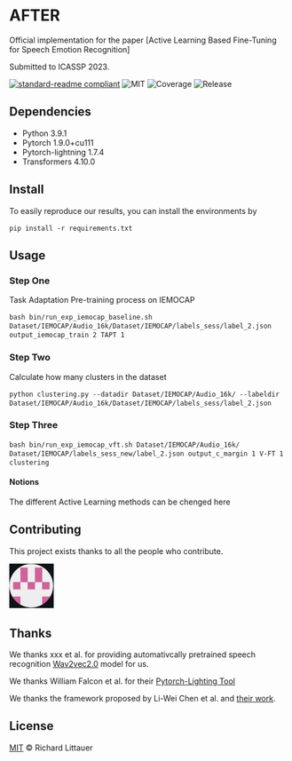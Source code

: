 # AFTER
Official implementation for the paper [Active Learning Based Fine-Tuning for Speech Emotion Recognition]

Submitted to ICASSP 2023.

[![standard-readme compliant](https://img.shields.io/badge/readme%20style-standard-brightgreen.svg?style=flat-square)](https://github.com/RichardLitt/standard-readme)
![MIT](https://img.shields.io/badge/license-MIT-yellowgreen)
![Coverage](https://img.shields.io/badge/coverage-100%25-orange)
![Release](https://img.shields.io/badge/release%20date-Oct%202022-blue)


## Dependencies
 - Python 3.9.1
 - Pytorch 1.9.0+cu111
 - Pytorch-lightning 1.7.4 
 - Transformers 4.10.0


## Install
To easily reproduce our results, you can install the environments by
```
pip install -r requirements.txt
```

## Usage

### Step One

Task Adaptation Pre-training process on IEMOCAP

```
bash bin/run_exp_iemocap_baseline.sh Dataset/IEMOCAP/Audio_16k/Dataset/IEMOCAP/labels_sess/label_2.json output_iemocap_train 2 TAPT 1
```

### Step Two

Calculate how many clusters in the dataset

```
python clustering.py --datadir Dataset/IEMOCAP/Audio_16k/ --labeldir Dataset/IEMOCAP/Audio_16k/Dataset/IEMOCAP/labels_sess/label_2.json
```

### Step Three

```
bash bin/run_exp_iemocap_vft.sh Dataset/IEMOCAP/Audio_16k/ Dataset/IEMOCAP/labels_sess_new/label_2.json output_c_margin 1 V-FT 1 clustering
```

#### Notions

The different Active Learning methods can be chenged here



## Contributing
This project exists thanks to all the people who contribute.

<a href="[https://github.com/yizhen20133868](https://github.com/wykstc)"> <img src="pics/profile/wang.png"  width="80" >  </a> 



## Thanks
We thanks xxx et al. for providing automativcally pretrained speech recognition [Wav2vec2.0](https://huggingface.co/docs/transformers/model_doc/wav2vec2) model for us.

We thanks William Falcon et al. for their [Pytorch-Lighting Tool](https://www.pytorchlightning.ai/team)

We thanks the framework proposed by Li-Wei Chen et al. and [their work](https://arxiv.org/pdf/2110.06309.pdf).

## License

[MIT](LICENSE) © Richard Littauer
